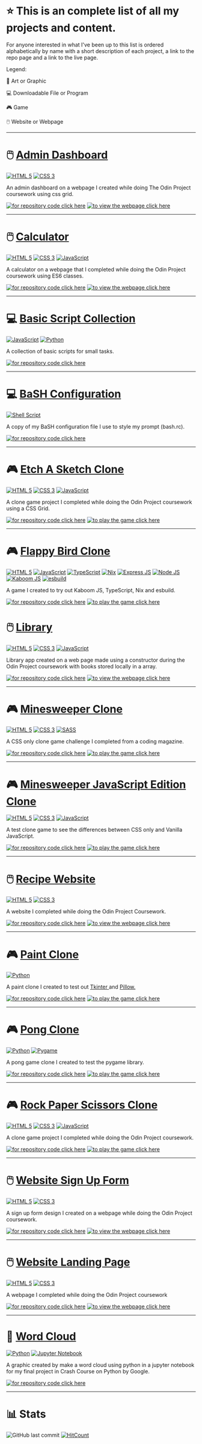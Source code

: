 # ⭐ This is an complete list of all my projects and content.
For anyone interested in what I've been up to this list is ordered alphabetically by name with a short description of each project, a link to the repo page and a link to the live page.

<p> Legend: </p>
<p> 🎨 Art or Graphic </p>
<p> 💻 Downloadable File or Program
<p> 🎮 Game </p> 
<p> 🖱️ Website or Webpage </p>

-----
# 🖱️ <a href="https://rosaleeknight.github.io/admin-dashboard/"> Admin Dashboard </a>
<p> <a href="https://html.spec.whatwg.org/multipage/"><img src="https://user-images.githubusercontent.com/97799058/158913802-521c0f06-eb4c-4dae-9c55-83add8bc3fbd.svg" alt="HTML 5" ></a> <a href="https://www.w3.org/Style/CSS/"><img src="https://user-images.githubusercontent.com/97799058/158913813-308af941-f689-4c03-a26b-5401d9d284c7.svg" alt="CSS 3" ></a> </p> 
<p> An admin dashboard on a webpage I created while doing The Odin Project coursework using css grid. </p>
<p> <a href="https://github.com/RosaleeKnight/admin-dashboard"><img src="https://user-images.githubusercontent.com/97799058/159591918-a77b1113-d670-46b6-b7fc-587b25017810.svg" alt="for repository code click here" ></a> <a href="https://rosaleeknight.github.io/admin-dashboard/"><img src="https://user-images.githubusercontent.com/97799058/159593202-ce605649-cd5c-4210-b5f2-796d2c7dc8cf.svg" alt="to view the webpage click here" ></a> </p>

-----
# 🖱️ <a href="https://rosaleeknight.github.io/calculator"> Calculator </a>
<p> <a href="https://html.spec.whatwg.org/multipage/"><img src="https://user-images.githubusercontent.com/97799058/158913802-521c0f06-eb4c-4dae-9c55-83add8bc3fbd.svg" alt="HTML 5" ></a> <a href="https://www.w3.org/Style/CSS/"><img src="https://user-images.githubusercontent.com/97799058/158913813-308af941-f689-4c03-a26b-5401d9d284c7.svg" alt="CSS 3" ></a> <a href="https://developer.mozilla.org/en-US/docs/Web/JavaScript"><img src="https://user-images.githubusercontent.com/97799058/158913825-2ecfad34-7538-4fae-811e-e3bf030b7215.svg" alt="JavaScript" ></a> </p> 
<p> A calculator on a webpage that I completed while doing the Odin Project coursework using ES6 classes. </p>
<p> <a href="https://github.com/RosaleeKnight/calculator"><img src="https://user-images.githubusercontent.com/97799058/159591918-a77b1113-d670-46b6-b7fc-587b25017810.svg" alt="for repository code click here" ></a> <a href="https://rosaleeknight.github.io/calculator"><img src="https://user-images.githubusercontent.com/97799058/159593202-ce605649-cd5c-4210-b5f2-796d2c7dc8cf.svg" alt="to view the webpage click here" ></a> </p>

-----
# 💻 <a href="https://github.com/RosaleeKnight/basic-scripts-collection"> Basic Script Collection </a>
<p> <a href="https://developer.mozilla.org/en-US/docs/Web/JavaScript"><img src="https://user-images.githubusercontent.com/97799058/158913825-2ecfad34-7538-4fae-811e-e3bf030b7215.svg" alt="JavaScript" ></a> <a href="https://www.python.org/"><img src="https://user-images.githubusercontent.com/97799058/158920021-b61c8c63-cc0e-4129-b864-56896112fdcc.svg" alt="Python" ></a> </p> 
<p> A collection of basic scripts for small tasks. </p>
<p> <a href="https://github.com/RosaleeKnight/basic-scripts-collection"><img src="https://user-images.githubusercontent.com/97799058/159591918-a77b1113-d670-46b6-b7fc-587b25017810.svg" alt="for repository code click here" ></a> </p>

-----
# 💻 <a href="https://github.com/RosaleeKnight/bash-configuration"> BaSH Configuration </a>
<p> <a href="https://www.gnu.org/software/bash/"><img src="https://user-images.githubusercontent.com/97799058/158920012-9abd2af8-728a-4462-8876-2054bf02a02b.svg" alt="Shell Script" ></a> </p> 
<p> A copy of my BaSH configuration file I use to style my prompt (bash.rc). </p>
<p> <a href="https://github.com/RosaleeKnight/bash-configuration"><img src="https://user-images.githubusercontent.com/97799058/159591918-a77b1113-d670-46b6-b7fc-587b25017810.svg" alt="for repository code click here" ></a> 

-----
# 🎮 <a href="https://rosaleeknight.github.io/etch-a-sketch-clone/"> Etch A Sketch Clone </a>
<p> <a href="https://html.spec.whatwg.org/multipage/"><img src="https://user-images.githubusercontent.com/97799058/158913802-521c0f06-eb4c-4dae-9c55-83add8bc3fbd.svg" alt="HTML 5" ></a> <a href="https://www.w3.org/Style/CSS/"><img src="https://user-images.githubusercontent.com/97799058/158913813-308af941-f689-4c03-a26b-5401d9d284c7.svg" alt="CSS 3" ></a> <a href="https://developer.mozilla.org/en-US/docs/Web/JavaScript"><img src="https://user-images.githubusercontent.com/97799058/158913825-2ecfad34-7538-4fae-811e-e3bf030b7215.svg" alt="JavaScript" ></a> </p> 
<p> A clone game project I completed while doing the Odin Project coursework using a CSS Grid. </p>
<p> <a href="https://github.com/RosaleeKnight/etch-a-sketch-clone"><img src="https://user-images.githubusercontent.com/97799058/159591918-a77b1113-d670-46b6-b7fc-587b25017810.svg" alt="for repository code click here" ></a> <a href="https://rosaleeknight.github.io/etch-a-sketch-clone/"><img src="https://user-images.githubusercontent.com/97799058/159592228-2ed12a3e-da33-479e-a5c9-04f27c81a976.svg" alt="to play the game click here" ></a> </p>

-----
# 🎮 <a href="https://replit.com/@RosaleeKnight/Flappy-Bird-Clone?v=1"> Flappy Bird Clone </a>
<p> <a href="https://html.spec.whatwg.org/multipage/"><img src="https://user-images.githubusercontent.com/97799058/158913802-521c0f06-eb4c-4dae-9c55-83add8bc3fbd.svg" alt="HTML 5" ></a> <a href="https://developer.mozilla.org/en-US/docs/Web/JavaScript"><img src="https://user-images.githubusercontent.com/97799058/158913825-2ecfad34-7538-4fae-811e-e3bf030b7215.svg" alt="JavaScript" ></a> <a href="https://www.typescriptlang.org/"><img src="https://user-images.githubusercontent.com/97799058/160049532-51a3c5f2-9de7-4258-ac8d-cd9ed53bc95d.svg" alt="TypeScript" ></a> <a href="https://nixos.wiki/wiki/Nix_Expression_Language"><img src="https://user-images.githubusercontent.com/97799058/160051547-15d825e0-d7f6-43bf-88da-ef11c4a0ad27.svg" alt="Nix" ></a> <a href="https://expressjs.com/"><img src="https://user-images.githubusercontent.com/97799058/158921781-04c58a8f-dcf3-4eab-8576-04ce83ad04a3.svg" alt="Express JS" ></a> <a href="https://nodejs.org/en/"><img src="https://user-images.githubusercontent.com/97799058/158913839-4cc74ed4-0a7f-4ed1-9bb9-68e88413c1e6.svg" alt="Node JS" ></a> <a href="https://kaboomjs.com/"><img src="https://user-images.githubusercontent.com/97799058/160222905-7cee5eb7-7c24-4e52-a3a4-30229c6ccd1c.svg" alt="Kaboom JS" ></a> <a href="https://esbuild.github.io/"><img src="https://user-images.githubusercontent.com/97799058/162574906-dc1a1542-d1af-46b2-bfc7-d80006566881.svg" alt="esbuild" ></a>
<p> A game I created to try out Kaboom JS, TypeScript, Nix and esbuild. </p>
<p> <a href="https://github.com/RosaleeKnight/flappy-bird-clone"><img src="https://user-images.githubusercontent.com/97799058/159591918-a77b1113-d670-46b6-b7fc-587b25017810.svg" alt="for repository code click here" ></a> <a href="https://replit.com/@RosaleeKnight/Flappy-Bird-Clone?v=1"><img src="https://user-images.githubusercontent.com/97799058/159592228-2ed12a3e-da33-479e-a5c9-04f27c81a976.svg" alt="to play the game click here" ></a> </p>

# 🖱️ <a href="https://rosaleeknight.github.io/library/"> Library </a>
<p> <a href="https://html.spec.whatwg.org/multipage/"><img src="https://user-images.githubusercontent.com/97799058/158913802-521c0f06-eb4c-4dae-9c55-83add8bc3fbd.svg" alt="HTML 5" ></a> <a href="https://www.w3.org/Style/CSS/"><img src="https://user-images.githubusercontent.com/97799058/158913813-308af941-f689-4c03-a26b-5401d9d284c7.svg" alt="CSS 3" ></a> <a href="https://developer.mozilla.org/en-US/docs/Web/JavaScript"><img src="https://user-images.githubusercontent.com/97799058/158913825-2ecfad34-7538-4fae-811e-e3bf030b7215.svg" alt="JavaScript" ></a> </p> 
<p> Library app created on a web page made using a constructor during the Odin Project coursework with books stored locally in a array. </p>
<p> <a href="https://github.com/RosaleeKnight/library"><img src="https://user-images.githubusercontent.com/97799058/159591918-a77b1113-d670-46b6-b7fc-587b25017810.svg" alt="for repository code click here" ></a> <a href="https://rosaleeknight.github.io/library/"><img src="https://user-images.githubusercontent.com/97799058/159593202-ce605649-cd5c-4210-b5f2-796d2c7dc8cf.svg" alt="to view the webpage click here" ></a> </p>

-----
# 🎮 <a href="https://rosaleeknight.github.io/minesweeper-clone/"> Minesweeper Clone </a>
<p> <a href="https://html.spec.whatwg.org/multipage/"><img src="https://user-images.githubusercontent.com/97799058/158913802-521c0f06-eb4c-4dae-9c55-83add8bc3fbd.svg" alt="HTML 5" ></a> <a href="https://www.w3.org/Style/CSS/"><img src="https://user-images.githubusercontent.com/97799058/158913813-308af941-f689-4c03-a26b-5401d9d284c7.svg" alt="CSS 3" ></a> <a href="https://sass-lang.com/"><img src="https://user-images.githubusercontent.com/97799058/158920065-52f18001-3d1e-4ef1-a9ec-920fedc30815.svg" alt="SASS" ></a> </p> 
<p> A CSS only clone game challenge I completed from a coding magazine. </p>
<p> <a href="https://github.com/RosaleeKnight/minesweeper-clone"><img src="https://user-images.githubusercontent.com/97799058/159591918-a77b1113-d670-46b6-b7fc-587b25017810.svg" alt="for repository code click here" ></a> <a href="https://rosaleeknight.github.io/minesweeper-clone/"><img src="https://user-images.githubusercontent.com/97799058/159592228-2ed12a3e-da33-479e-a5c9-04f27c81a976.svg" alt="to play the game click here" ></a> </p>

-----
# 🎮 <a href="https://rosaleeknight.github.io/minesweeper-javascript-clone/"> Minesweeper JavaScript Edition Clone </a>
<p> <a href="https://html.spec.whatwg.org/multipage/"><img src="https://user-images.githubusercontent.com/97799058/158913802-521c0f06-eb4c-4dae-9c55-83add8bc3fbd.svg" alt="HTML 5" ></a> <a href="https://www.w3.org/Style/CSS/"><img src="https://user-images.githubusercontent.com/97799058/158913813-308af941-f689-4c03-a26b-5401d9d284c7.svg" alt="CSS 3" ></a> <a href="https://developer.mozilla.org/en-US/docs/Web/JavaScript"><img src="https://user-images.githubusercontent.com/97799058/158913825-2ecfad34-7538-4fae-811e-e3bf030b7215.svg" alt="JavaScript" ></a> </p> 
<p> A test clone game to see the differences between CSS only and Vanilla JavaScript. </p>
<p> <a href="https://github.com/RosaleeKnight/minesweeper-javascript-clone"><img src="https://user-images.githubusercontent.com/97799058/159591918-a77b1113-d670-46b6-b7fc-587b25017810.svg" alt="for repository code click here" ></a> <a href="https://rosaleeknight.github.io/minesweeper-javascript-clone/"><img src="https://user-images.githubusercontent.com/97799058/159592228-2ed12a3e-da33-479e-a5c9-04f27c81a976.svg" alt="to play the game click here" ></a> </p>

-----
# 🖱️ <a href="https://rosaleeknight.github.io/odin-recipes/"> Recipe Website </a>
<p> <a href="https://html.spec.whatwg.org/multipage/"><img src="https://user-images.githubusercontent.com/97799058/158913802-521c0f06-eb4c-4dae-9c55-83add8bc3fbd.svg" alt="HTML 5" ></a> <a href="https://www.w3.org/Style/CSS/"><img src="https://user-images.githubusercontent.com/97799058/158913813-308af941-f689-4c03-a26b-5401d9d284c7.svg" alt="CSS 3" ></a> </p> 
<p> A website I completed while doing the Odin Project Coursework. </p>
<p> <a href="https://github.com/RosaleeKnight/odin-recipes"><img src="https://user-images.githubusercontent.com/97799058/159591918-a77b1113-d670-46b6-b7fc-587b25017810.svg" alt="for repository code click here" ></a> <a href="https://rosaleeknight.github.io/odin-recipes/"><img src="https://user-images.githubusercontent.com/97799058/159593202-ce605649-cd5c-4210-b5f2-796d2c7dc8cf.svg" alt="to view the webpage click here" ></a> </p>

-----
# 🎮 <a href="https://replit.com/@RosaleeKnight/Paint-Clone?v=1"> Paint Clone </a>
<p> <a href="https://www.python.org/"><img src="https://user-images.githubusercontent.com/97799058/158920021-b61c8c63-cc0e-4129-b864-56896112fdcc.svg" alt="Python" > </a> </p>
<p> A paint clone I created to test out <a href="https://docs.python.org/3/library/tkinter.html"> Tkinter </a> and <a href="https://pillow.readthedocs.io/en/stable/"> Pillow. </a>
<p> <a href="https://github.com/RosaleeKnight/paint-clone"><img src="https://user-images.githubusercontent.com/97799058/159591918-a77b1113-d670-46b6-b7fc-587b25017810.svg" alt="for repository code click here" ></a> <a href="https://replit.com/@RosaleeKnight/Paint-Clone?v=1"><img src="https://user-images.githubusercontent.com/97799058/159592228-2ed12a3e-da33-479e-a5c9-04f27c81a976.svg" alt="to play the game click here" ></a> </p>

-----
# 🎮 <a href="https://replit.com/@RosaleeKnight/Pong-Clone?v=1"> Pong Clone </a>
<p> <a href="https://www.python.org/"><img src="https://user-images.githubusercontent.com/97799058/158920021-b61c8c63-cc0e-4129-b864-56896112fdcc.svg" alt="Python" ></a> <a href="https://www.pygame.org/"><img src="https://user-images.githubusercontent.com/97799058/158928071-df3fed76-c90b-4a59-8f7d-62c9f0aad04f.svg" alt="Pygame" ></a> </p>
<p> A pong game clone I created to test the pygame library. </p>
<p> <a href="https://github.com/RosaleeKnight/pong-clone"><img src="https://user-images.githubusercontent.com/97799058/159591918-a77b1113-d670-46b6-b7fc-587b25017810.svg" alt="for repository code click here" ></a> <a href="https://replit.com/@RosaleeKnight/Pong-Clone?v=1"><img src="https://user-images.githubusercontent.com/97799058/159592228-2ed12a3e-da33-479e-a5c9-04f27c81a976.svg" alt="to play the game click here" ></a> </p>

-----
# 🎮 <a href="https://rosaleeknight.github.io/rock-paper-scissors-clone/"> Rock Paper Scissors Clone </a>
<p> <a href="https://html.spec.whatwg.org/multipage/"><img src="https://user-images.githubusercontent.com/97799058/158913802-521c0f06-eb4c-4dae-9c55-83add8bc3fbd.svg" alt="HTML 5" ></a> <a href="https://www.w3.org/Style/CSS/"><img src="https://user-images.githubusercontent.com/97799058/158913813-308af941-f689-4c03-a26b-5401d9d284c7.svg" alt="CSS 3" ></a> <a href="https://developer.mozilla.org/en-US/docs/Web/JavaScript"><img src="https://user-images.githubusercontent.com/97799058/158913825-2ecfad34-7538-4fae-811e-e3bf030b7215.svg" alt="JavaScript" ></a> </p> 
<p> A clone game project I completed while doing the Odin Project coursework. </p>
<p> <a href="https://github.com/RosaleeKnight/rock-paper-scissors-clone"><img src="https://user-images.githubusercontent.com/97799058/159591918-a77b1113-d670-46b6-b7fc-587b25017810.svg" alt="for repository code click here" ></a> <a href="https://rosaleeknight.github.io/rock-paper-scissors-clone/"><img src="https://user-images.githubusercontent.com/97799058/159592228-2ed12a3e-da33-479e-a5c9-04f27c81a976.svg" alt="to play the game click here" ></a> </p>

-----
# 🖱️ <a href="https://rosaleeknight.github.io/sign-up-form/"> Website Sign Up Form </a>
<p> <a href="https://html.spec.whatwg.org/multipage/"><img src="https://user-images.githubusercontent.com/97799058/158913802-521c0f06-eb4c-4dae-9c55-83add8bc3fbd.svg" alt="HTML 5" ></a> <a href="https://www.w3.org/Style/CSS/"><img src="https://user-images.githubusercontent.com/97799058/158913813-308af941-f689-4c03-a26b-5401d9d284c7.svg" alt="CSS 3" ></a> </p> 
<a> A sign up form design I created on a webpage while doing the Odin Project coursework. </p>
<p> <a href="https://github.com/RosaleeKnight/sign-up-form"><img src="https://user-images.githubusercontent.com/97799058/159591918-a77b1113-d670-46b6-b7fc-587b25017810.svg" alt="for repository code click here" ></a> <a href="https://rosaleeknight.github.io/sign-up-form/"><img src="https://user-images.githubusercontent.com/97799058/159593202-ce605649-cd5c-4210-b5f2-796d2c7dc8cf.svg" alt="to view the webpage click here" ></a> </p>

-----
# 🖱️ <a href="https://rosaleeknight.github.io/landing-page/"> Website Landing Page </a>
<p> <a href="https://html.spec.whatwg.org/multipage/"><img src="https://user-images.githubusercontent.com/97799058/158913802-521c0f06-eb4c-4dae-9c55-83add8bc3fbd.svg" alt="HTML 5" ></a> <a href="https://www.w3.org/Style/CSS/"><img src="https://user-images.githubusercontent.com/97799058/158913813-308af941-f689-4c03-a26b-5401d9d284c7.svg" alt="CSS 3" ></a> </p> 
<p> A webpage I completed while doing the Odin Project coursework </p>
<p> <a href="https://github.com/RosaleeKnight/landing-page"><img src="https://user-images.githubusercontent.com/97799058/159591918-a77b1113-d670-46b6-b7fc-587b25017810.svg" alt="for repository code click here" ></a> <a href="https://rosaleeknight.github.io/landing-page/"><img src="https://user-images.githubusercontent.com/97799058/159593202-ce605649-cd5c-4210-b5f2-796d2c7dc8cf.svg" alt="to view the webpage click here" ></a> </p>

-----
# 🎨 <a href="https://github.com/RosaleeKnight/word-cloud"> Word Cloud </a>
<p> <a href="https://www.python.org/"><img src="https://user-images.githubusercontent.com/97799058/158920021-b61c8c63-cc0e-4129-b864-56896112fdcc.svg" alt="Python" ></a> <a href="https://jupyter.org/"><img src="https://user-images.githubusercontent.com/97799058/160221239-9770f260-554c-4194-938c-534a3b354550.svg" alt="Jupyter Notebook" ></a> </p>
<p> A graphic created by make a word cloud using python in a jupyter notebook for my final project in Crash Course on Python by Google. </p>
<p> <a href="https://github.com/RosaleeKnight/word-cloud"><img src="https://user-images.githubusercontent.com/97799058/159591918-a77b1113-d670-46b6-b7fc-587b25017810.svg" alt="for repository code click here" ></a> </p>

-----
# 📊 Stats
![GitHub last commit](https://img.shields.io/github/last-commit/RosaleeKnight/project-list)
[![HitCount](https://hits.dwyl.com/RosaleeKnight/project-list.svg?style=flat)](http://hits.dwyl.com/RosaleeKnight/project-list)
